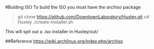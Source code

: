 #Bulding ISO
To build the ISO you must have the *archiso* package
>git clone https://github.com/DowntownLaboratory/Huxley.git
>cd Huxley
>./create-installer.sh

This will spit out a .iso installer in Huxley/out/

##Reference
https://wiki.archlinux.org/index.php/archiso